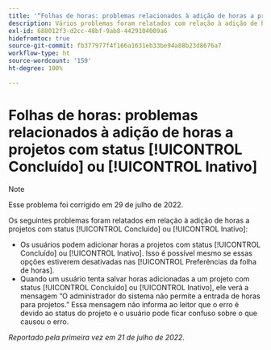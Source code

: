 ```yaml
---
title: '“Folhas de horas: problemas relacionados à adição de horas a projetos com status Concluído ou Inativo”'
description: Vários problemas foram relatados com relação à adição de horas a projetos com status Concluído ou Inativo.
exl-id: 688012f3-d2cc-48bf-9ab8-4429104009a6
hidefromtoc: true
source-git-commit: fb377977f4f166a1631eb33be94a88b23d8676a7
workflow-type: ht
source-wordcount: '159'
ht-degree: 100%

---
```


# Folhas de horas: problemas relacionados à adição de horas a projetos com status [!UICONTROL Concluído] ou [!UICONTROL Inativo]

>[!NOTE]
>
>Esse problema foi corrigido em 29 de julho de 2022.

Os seguintes problemas foram relatados em relação à adição de horas a projetos com status [!UICONTROL Concluído] ou [!UICONTROL Inativo]:

* Os usuários podem adicionar horas a projetos com status [!UICONTROL Concluído] ou [!UICONTROL Inativo]. Isso é possível mesmo se essas opções estiverem desativadas nas [!UICONTROL Preferências da folha de horas].
* Quando um usuário tenta salvar horas adicionadas a um projeto com status [!UICONTROL Concluído] ou [!UICONTROL Inativo], ele verá a mensagem “O administrador do sistema não permite a entrada de horas para projetos.” Essa mensagem não informa ao leitor que o erro é devido ao status do projeto e o usuário pode ficar confuso sobre o que causou o erro.

_Reportado pela primeira vez em 21 de julho de 2022._
